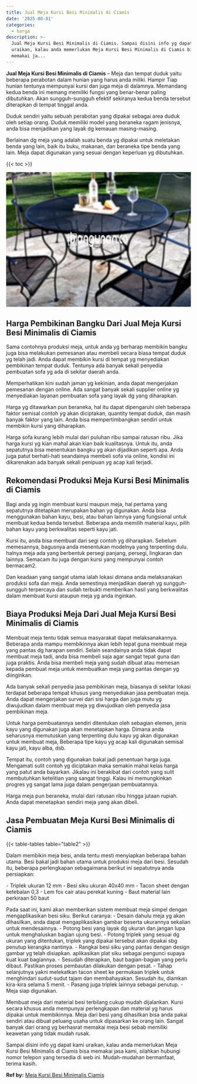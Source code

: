 ```yaml
---
title: Jual Meja Kursi Besi Minimalis di Ciamis
date: '2025-08-01'
categories:
  - harga
description: >-
  Jual Meja Kursi Besi Minimalis di Ciamis. Sampai disini info yg dapat kami
  uraikan, kalau anda memerlukan Meja Kursi Besi Minimalis di Ciamis bisa
  memakai ja...
---
```


**Jual Meja Kursi Besi Minimalis di Ciamis** – Meja dan tempat duduk yaitu beberapa perabotan dalam hunian yang harus anda miliki. Hampir Tiap hunian tentunya mempunyai kursi dan juga meja di dalamnya. Memandang kedua benda ini memang memiliki fungsi yang benar-benar paling dibutuhkan. Akan sungguh-sungguh efektif sekiranya kedua benda tersebut diterapkan di tempat tinggal anda.

Duduk sendiri yaitu sebuah perabotan yang dipakai sebagai area duduk oleh setiap orang. Duduk memiliki model yang beraneka ragam jenisnya, anda bisa menjadikan yang layak dg kemauan masing-masing.

Berlainan dg meja yang adalah suatu benda yg dipakai untuk meletakan benda yang lain, baik itu buku, makanan, dan beraneka tipe benda yang lain. Meja dapat digunakan yang sesuai dengan keperluan yg dibutuhkan.

{{< toc >}}

![Jual Meja Kursi Besi Minimalis di Ciamis](/images/jual-meja-besi-murah27.png)

## Harga Pembikinan Bangku Dari Jual Meja Kursi Besi Minimalis di Ciamis

Sama contohnya produksi meja, untuk anda yg berharap membikin bangku juga bisa melakukan pemesanan atau membeli secara biasa tempat duduk yg telah jadi. Anda dapat membikin kursi di tempat yg menyediakan pembikinan tempat duduk. Tentunya ada banyak sekali penyedia pembuatan sofa yg ada di sekitar daerah anda.

Memperhatikan kini sudah jaman yg kekinian, anda dapat mengerjakan pemesanan dengan online. Ada sangat banyak sekali supplier online yg menyediakan layanan pembuatan sofa yang layak dg yang diharapkan.

Harga yg ditawarkan pun beraneka, hal itu dapat dipengaruhi oleh beberapa faktor semisal contoh yg akan diciptakan, quantity tempat duduk, dan masih banyak faktor yang lain. Anda bisa mempertimbangkan sendiri untuk membikin kursi yang diharapkan.

Harga sofa kurang lebih mulai dari puluhan ribu sampai ratusan ribu. Jika harga kursi yg kian mahal akan kian baik kualitasnya. Untuk itu, anda sepatutnya bisa menentukan bangku yg akan dijadikan seperti apa. Anda juga patut berhati-hati seandainya membeli sofa via online, kondisi ini dikarenakan ada banyak sekali penipuan yg acap kali terjadi.

## Rekomendasi Produksi Meja Kursi Besi Minimalis di Ciamis

Bagi anda yg ingin membuat kursi maupun meja, hal pertama yang sepatutnya ditetapkan merupakan bahan yg digunakan. Anda bisa menggunakan bahan kayu, besi, atau bahan lainnya yang fungsional untuk membuat kedua benda tersebut. Beberapa anda memilih material kayu, pilih bahan kayu yang berkwalitas seperti kayu jati.

Kursi itu, anda bisa membuat dari segi contoh yg diharapkan. Sebelum memesannya, bagusnya anda menentukan modelnya yang terpenting dulu. halnya meja ada yang berbentuk persegi panjang, persegi, lingkaran dan lainnya. Semacam itu juga dengan kursi yang mempunyai contoh bermacam2.

Dan keadaan yang sangat utama ialah lokasi dimana anda melaksanakan produksi sofa dan meja. Anda semestinya menjadikan daerah yg sungguh-sungguh terpercaya dan sudah terbukti memberikan hasil yang berkwalitas dalam membuat kursi ataupun meja yg anda inginkan.

## Biaya Produksi Meja Dari Jual Meja Kursi Besi Minimalis di Ciamis

Membuat meja tentu tidak semua masyarakat dapat melaksanakannya. Beberapa anda mampu membikinnya akan lebih tepat guna membuat meja yang pantas dg harapan sendiri. Selain seandainya anda tidak dapat membuat meja tadi, anda bisa membeli saja agar sangat tepat guna dan juga praktis. Anda bisa membeli meja yang sudah dibuat atau memesan kepada pembuat meja untuk membuatkan meja yang pantas dengan yg diinginkan.

Ada banyak sekali penyedia jasa pembikinan meja, biasanya di sekitar lokasi terdapat beberapa tempat khusus yang menyediakan jasa pembuatan meja. Anda dapat mengerjakan survei dari sisi harga dan juga mutu yg diwujudkan dalam membuat meja yg diwujudkan oleh penyedia jasa pembikinan meja.

Untuk harga pembuatannya sendiri ditentukan oleh sebagian elemen, jenis kayu yang digunakan juga akan menetapkan harga. Dimana anda seharusnya memutuskan yang terpenting dulu kayu yg akan digunakan untuk membuat meja, Beberapa tipe kayu yg acap kali digunakan semisal kayu jati, kayu alba, dsb.

Tempat itu, contoh yang digunakan bakal jadi penentuan harga juga. Mengamati sulit contoh yg diciptakan maka semakin mahal kelas harga yang patut anda bayarkan. Jikalau ini berakibat dari contoh yang sulit membutuhkan ketelitian yang sangat tinggi. Kalau ini memungkinkan progres yg sangat lama juga dalam pengerjaan pembuatannya.

Harga meja pun beraneka, mulai dari ratusan ribu hingga jutaan rupiah. Anda dapat menetapkan sendiri meja yang akan dibeli.

## Jasa Pembuatan Meja Kursi Besi Minimalis di Ciamis

{{< table-tables table="table2" >}}

Dalam membikin meja besi, anda tentu mesti menyiapkan beberapa bahan utama. Besi bakal jadi bahan utama untuk produksi meja dari besi. Sesudah itu, beberapa perlengkapan sebagaimana berikut ini sepatutnya anda persiapkan:

\- Triplek ukuran 12 mm - Besi siku ukuran 40x40 mm - Tacon sheet dengan ketebalan 0,3 - Lem fox cair atau perekat kuning - Baut material lain perkiraan 50 baut

Pada saat ini, kami akan memberikan sistem membuat meja simpel dengan mengaplikasikan besi siku. Berikut caranya: - Desain dahulu meja yg akan dihasilkan, anda dapat mengaplikasikan gambar beserta ukurannya sekalian untuk mendesainnya. - Potong besi yang layak dg ukuran dan jangan lupa untuk menghaluskan bagian ujung besi. - Potong triplek yang sesuai dg ukuran yang ditentukan, triplek yang dipakai tersebut akan dipakai sbg penutup kerangka nantinya. - Rangkai besi siku yang pantas dengan design gambar yg telah disiapkan. aplikasikan plat siku sebagai pengunci supaya kuat kuat bagiannya. - Sesudah diterapkan, baut bagian-bagian yang perlu dibaut. Pastikan proses pembautan dilakukan dengan pesat. - Tahap selanjutnya yakni melekatkan tacon sheet ke permukaan triplek untuk menghindari sudut-sudut tajam dan membahayakan. Sesudah itu, diamkan kira-kira selama 5 menit. - Pasang juga triplek lainnya sebagai penutup. - Meja siap digunakan.

Membuat meja dari material besi terbilang cukup mudah dijalankan. Kursi secara khusus anda mempunyai perlengkapan dan material yg harus dipakai untuk membikinnya. Meja dari besi yang dihasilkan bisa anda pakai sendiri atau dibuat peluang usaha untuk dipasarkan ke orang lain. Sangat banyak dari orang yg berhasrat memakai meja besi sebab memiliki keawetan yang tidak mudah rusak.

Sampai disini info yg dapat kami uraikan, kalau anda memerlukan Meja Kursi Besi Minimalis di Ciamis bisa memakai jasa kami, silahkan hubungi nomor telepon yang tersedia di web ini. Mudah-mudahan bermanfaat, terima kasih.

**Ref by:** [Meja Kursi Besi Minimalis Ciamis](https://id.wikipedia.org/wiki/Meja)
